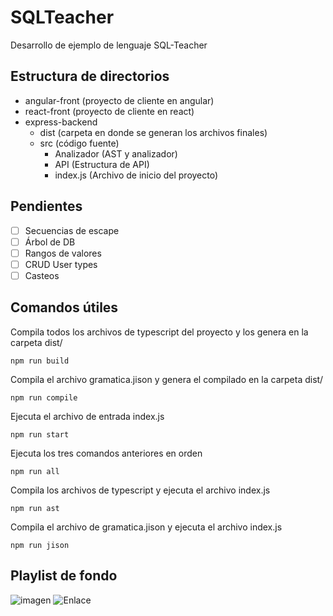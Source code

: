 # SQLTeacher
Desarrollo de ejemplo de lenguaje SQL-Teacher

## Estructura de directorios
- angular-front (proyecto de cliente en angular)
- react-front (proyecto de cliente en react)
- express-backend
   - dist (carpeta en donde se generan los archivos finales)
   - src (código fuente)
      - Analizador (AST y analizador)
      - API (Estructura de API)
      - index.js (Archivo de inicio del proyecto)


## Pendientes 
- [ ] Secuencias de escape
- [ ] Árbol de DB
- [ ] Rangos de valores
- [ ] CRUD User types
- [ ] Casteos

## Comandos útiles 
Compila todos los archivos de typescript del proyecto y los genera en la carpeta dist/
```
npm run build
```
Compila el archivo gramatica.jison y genera el compilado en la carpeta dist/
```
npm run compile
```
Ejecuta el archivo de entrada index.js
```
npm run start
```
Ejecuta los tres comandos anteriores en orden
```
npm run all
```
Compila los archivos de typescript y ejecuta el archivo index.js
```
npm run ast
```
Compila el archivo de gramatica.jison y ejecuta el archivo index.js
```
npm run jison
```

## Playlist de fondo 
![imagen](https://user-images.githubusercontent.com/43097082/136643200-0de7ba00-b154-4f0d-b886-1e34bae878a4.png)
![Enlace](https://open.spotify.com/playlist/3E3v7CRtgZYmPU7rwHiC61?si=32bc94b5ebb3412b)
